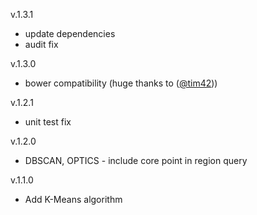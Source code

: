 v.1.3.1
- update dependencies
- audit fix

v.1.3.0
- bower compatibility (huge thanks to ([@tim42](https://github.com/tim42)))

v.1.2.1
- unit test fix

v.1.2.0
- DBSCAN, OPTICS - include core point in region query

v.1.1.0
- Add K-Means algorithm
